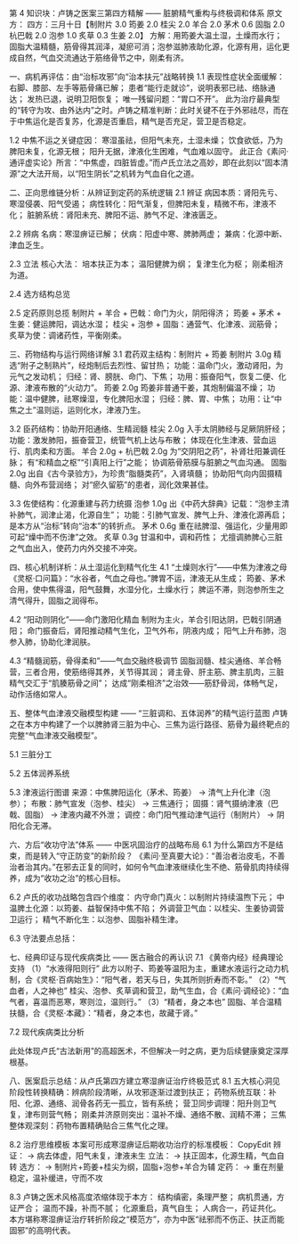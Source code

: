 第 4 知识块：卢铸之医案三第四方精解 —— 脏腑精气重构与终极调和体系
原文方：
四方：三月十日【制附片 3.0 筠姜 2.0 桂尖 2.0 羊合 2.0 茅术 0.6 固脂 2.0 杭巴戟 2.0 泡参 1.0 炙草 0.3 生姜 2.0】
方解：用筠姜大温土湿，土燥而水行；固脂大温精髓，筋骨得其润泽，凝瘀可消；泡参滋肺液助化源，化源有用，运化更成自然，气血交流通达于筋络骨节之中，刚柔有济。

一、病机再评估：由“治标攻邪”向“治本扶元”战略转换
1.1 表现性症状全面缓解：
右脚、膝部、左手等筋骨痛已解；
患者“能行走就诊”，说明表邪已祛、络脉通达；
发热已退，说明卫阳恢复；
唯一残留问题：“胃口不开”。
此为治疗最典型的“转守为攻、由外达内”之时。卢铸之精准判断：此时关键不在于外邪祛尽，而在于中焦运化是否复苏，化源是否重启，精气是否充足，营卫是否稳定。

1.2 中焦不运之关键症因：
寒湿虽祛，但阳气未充，土湿未燥；
饮食欲低，乃为脾阳未复，化源无根；
阳升无据，津液化生困难，气血难以固守。
此正合《素问·通评虚实论》所言：“中焦虚，四脏皆虚。”而卢氏立法之高妙，即在此刻以“固本清源”之大法开局，以“阳生阴长”之机转为气血自化之道。

二、正向思维链分析：从辨证到定药的系统逻辑
2.1 辨证
病因本质：肾阳先亏、寒湿侵袭、阳气受遏；
病性转化：阳气渐复，但脾阳未复，精微不布，津液不化；
脏腑系统：肾阳未充、脾阳不运、肺气不足、津液匮乏。

2.2 辨病
名病：寒湿痹证已解；
伏病：阳虚中寒、脾肺两虚；
兼病：化源中断、津血乏生。

2.3 立法
核心大法：
培本扶正为本；
温阳健脾为纲；
复津生化为枢；
刚柔相济为道。

2.4 选方结构总览

2.5 定药原则总揽
制附片 + 羊合 + 巴戟：命门为火，阴阳得济；
筠姜 + 茅术 + 生姜：健运脾阳，调达水湿；
桂尖 + 泡参 + 固脂：通营气、化津液、润筋骨；
炙草为使：调诸药性，平衡刚柔。

三、药物结构与运行网络详解
3.1 君药双主结构：制附片 + 筠姜
制附片 3.0g
精选“附子之制熟片”，经炮制后去烈性、留甘热；
功能：温命门火，激动肾阳，为元气之发动机；
归经：肾、膀胱、命门、下焦；
功用：振奋阳气，恢复二便、化源、津液布散的“火动力”。
筠姜 2.0g
筠姜非普通干姜，其炮制偏温不燥；
功能：温中健脾，祛寒燥湿，专化脾阳水湿；
归经：脾、胃、中焦；
功用：让“中焦之土”温则运，运则化水，津液乃生。

3.2 臣药结构：协助开阳通络、生精润髓
桂尖 2.0g
入手太阴肺经与足厥阴肝经；
功能：激发肺阳，振奋营卫，统管气机上达与布散；
体现在化生津液、营血运行、肌肉柔和方面。
羊合 2.0g + 杭巴戟 2.0g
为“交阴阳之药”，补肾壮阳兼调任脉；
有“和精血之枢”“引真阳上行”之能；
协调筋骨筋膜与脏腑之气血沟通。
固脂 2.0g
出自《古今录验方》，为珍贵“脂髓类药”，入肾填髓；
协助阳气向内固摄精髓、向外布营润络；
对“瘀久留筋”的患者，润化效果甚佳。

3.3 佐使结构：化源重建与药力统摄
泡参 1.0g
出《中药大辞典》记载：“泡参主清补肺气，润津止渴，化源自生”；
功能：引肺气宣发、脾气上升、津液化源再启；
是本方从“治标”转向“治本”的转折点。
茅术 0.6g
重在祛脾湿、强运化，少量用即可起“燥中而不伤津”之效。
炙草 0.3g
甘温和中，调和药性；
尤擅调肺脾心三脏之气血出入，使药力内外交接不冲突。

四、核心机制详析：从土湿运化到精气化生
4.1 “土燥则水行”——中焦为津液之母
《灵枢·口问篇》：“水谷者，气血之母也。”脾胃不运，津液无从生成；
筠姜、茅术合用，使中焦得温，阳气鼓舞，水湿分化，土燥水行；
脾运不滞，则泡参所生之清气得升，固脂之润得布。

4.2 “阳动则阴化”——命门激阳化精血
制附为主火，羊合引阳达阴，巴戟引阴通阳；
命门振奋后，肾阳推动精气生化，卫气外布，阴液内成；
阳气上升布肺，泡参入肺，协助化津润肤。

4.3 “精髓润筋，骨得柔和”——气血交融终极调节
固脂润髓、桂尖通络、羊合畅营，三者合用，使筋络得其养，关节得其润；
肾主骨、肝主筋、脾主肌肉，三脏精气交汇于“肌腠筋骨之间”；
达成“刚柔相济”之治效——筋舒骨润，体畅气足，动作活络如常人。

五、整体气血津液交融模型构建 —— “三脏调和、五体润养”的精气运行蓝图
卢铸之在本方中构建了一个以脾肺肾三脏为中心、三焦为运行路径、筋骨为最终靶点的完整“气血津液交融模型”。

5.1 三脏分工

5.2 五体润养系统

5.3 津液运行图谱
来源：中焦脾阳运化（茅术、筠姜） → 清气上升化津（泡参）；
布散：肺气宣发（泡参、桂尖） → 三焦通行；
固摄：肾气摄纳津液（巴戟、固脂） → 津液内藏不外泄；
调控：命门阳气推动津气运行（制附片） → 阴阳化合无滞。

六、方后“收功守法”体系 —— 中医巩固治疗的战略布局
6.1 为什么第四方不是结束，而是转入“守正防变”的新阶段？
《素问·至真要大论》：“善治者治皮毛，不善治者治其内。”在邪去正复的同时，如何令气血津液继续化生不绝、筋骨肌肉持续得养，成为“收功之治”的核心目标。

6.2 卢氏的收功战略包含四个维度：
内守命门真火：以制附片持续温煦下元；
中温脾土化源：以筠姜、益智保持中焦不陷；
外调营卫气血：以桂尖、生姜协调营卫运行；
精气不断化生：以泡参、固脂补精生津。

6.3 守法要点总括：

七、经典印证与现代疾病类比 —— 医古融合的再认识
7.1 《黄帝内经》经典理论支持
（1）“水液得阳则行”
此方以附子、筠姜等温阳为主，重建水液运行之动力机制，合《灵枢·百病始生》：“阳气者，若天与日，失其所则折寿而不彰。”
（2）“气血者，人之神也”
桂尖、泡参、炙草调和营卫，助气生血，合《素问·调经论》：“血气者，喜温而恶寒，寒则泣，温则行。”
（3）“精者，身之本也”
固脂、羊合温精扶髓，合《灵枢·本藏》：“精者，身之本也，故藏于肾。”

7.2 现代疾病类比分析

此处体现卢氏“古法新用”的高超医术，不但解决一时之病，更为后续健康奠定深厚根基。

八、医案启示总结：从卢氏第四方建立寒湿痹证治疗终极范式
8.1 五大核心洞见
阶段性转换精确：辨病阶段清晰，从攻邪逐渐过渡到扶正；
药物系统互联：补阳、化源、通络、润骨各药无一孤立，皆有系统；
营卫同步调理：阳升则卫气复，津布则营气畅；
刚柔并济原则突出：温补不燥、通络不散、润精不滞；
三焦整体观深刻：药物布置精确贴合三焦气化之理。

8.2 治疗思维模板
本案可形成寒湿痹证后期收功治疗的标准模板：
CopyEdit
辨证：
→ 病去体虚，阳气未复，津液未生
立法：
→ 扶正固本，化源生精，气血自转
选方：
→ 制附片+筠姜+桂尖为纲，固脂+泡参+羊合为辅
定药：
→ 重在剂量稳定，温补缓进，守而不攻

8.3 卢铸之医术风格高度浓缩体现于本方：
结构缜密，条理严整；
病机贯通，方证严合；
温而不躁，补而不腻；
化源重启，真气自生；
人病合一，药证共化。
本方堪称寒湿痹证治疗转折阶段之“模范方”，亦为中医“祛邪而不伤正、扶正而能固邪”的高明代表。
